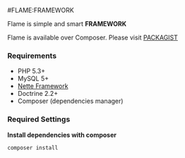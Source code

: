 #FLAME:FRAMEWORK

Flame is simple and smart **FRAMEWORK**

Flame is available over Composer. Please visit [PACKAGIST](http://packagist.org/packages/jsifalda/flame)

### Requirements
* PHP 5.3+
* MySQL 5+
* [Nette Framework](http://nette.org/)
* Doctrine 2.2+
* Composer (dependencies manager)

### Required Settings
**Install dependencies with composer**

	composer install